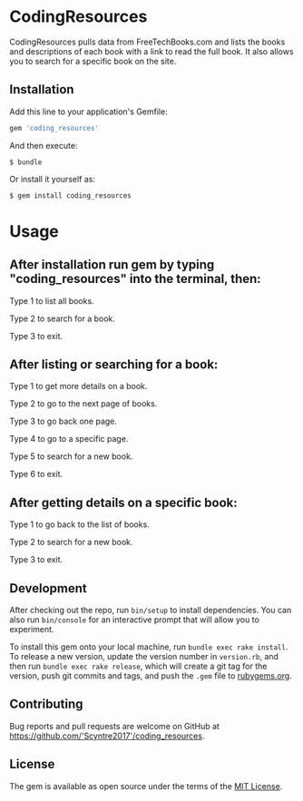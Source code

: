 # CodingResources

CodingResources pulls data from FreeTechBooks.com and lists the books and descriptions of each book with a link to read the full book. It also allows you to search for a specific book on the site.

## Installation

Add this line to your application's Gemfile:

```ruby
gem 'coding_resources'
```

And then execute:

    $ bundle

Or install it yourself as:

    $ gem install coding_resources
    
# Usage

## After installation run gem by typing "coding_resources" into the terminal, then:

Type 1 to list all books.

Type 2 to search for a book.

Type 3 to exit.

## After listing or searching for a book:

Type 1 to get more details on a book.

Type 2 to go to the next page of books.

Type 3 to go back one page.

Type 4 to go to a specific page.

Type 5 to search for a new book.

Type 6 to exit.

## After getting details on a specific book:

Type 1 to go back to the list of books.

Type 2 to search for a new book.

Type 3 to exit.

## Development

After checking out the repo, run `bin/setup` to install dependencies. You can also run `bin/console` for an interactive prompt that will allow you to experiment.

To install this gem onto your local machine, run `bundle exec rake install`. To release a new version, update the version number in `version.rb`, and then run `bundle exec rake release`, which will create a git tag for the version, push git commits and tags, and push the `.gem` file to [rubygems.org](https://rubygems.org).

## Contributing

Bug reports and pull requests are welcome on GitHub at https://github.com/'Scyntre2017'/coding_resources.

## License

The gem is available as open source under the terms of the [MIT License](https://opensource.org/licenses/MIT).
